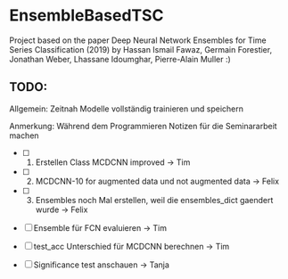 # EnsembleBasedTSC
Project based on the paper Deep Neural Network Ensembles for Time Series Classification (2019) by Hassan Ismail Fawaz, Germain Forestier, Jonathan Weber, Lhassane Idoumghar, Pierre-Alain Muller
:)


## TODO:

Allgemein: Zeitnah Modelle vollständig trainieren und speichern 

Anmerkung: Während dem Programmieren Notizen für die Seminararbeit machen


- [ ] 1) Erstellen Class MCDCNN improved -> Tim
- [ ] 2) MCDCNN-10 for augmented data und not augmented data -> Felix
- [ ] 3) Ensembles noch Mal erstellen, weil die ensembles_dict gaendert wurde -> Felix

- [ ] Ensemble für FCN evaluieren -> Tim
- [ ] test_acc Unterschied für MCDCNN berechnen -> Tim
- [ ] Significance test anschauen -> Tanja
